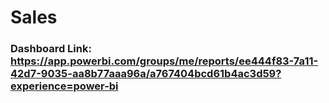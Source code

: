 # Sales

### Dashboard Link: https://app.powerbi.com/groups/me/reports/ee444f83-7a11-42d7-9035-aa8b77aaa96a/a767404bcd61b4ac3d59?experience=power-bi

